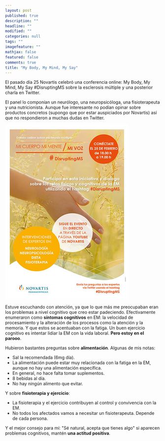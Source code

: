 ```yaml
---
layout: post
published: true
description: ""
headline: ""
modified: ""
categories: null
tags: ""
imagefeature: ""
mathjax: false
featured: false
comments: true
title: "My Body, My Mind, My Say"
---
```


El pasado día 25 Novartis celebró una conferencia online: My Body, My Mind, My Say #‎DisruptingMS‬ sobre la esclerosis múltiple y una posterior charla en Twitter.

El panel lo componían un neurólogo, una neuropsicóloga, una fisioterapeuta y una nutricionista. Aunque fue interesante no podían opinar sobre productos concretos (supongo que por estar auspiciados por Novartis) así que no respondieron a muchas dudas en Twitter.

<div class="text-align-center">

![Cartel My Body, My Mind, My Say](/images/disrupting.jpg)

</div>

Estuve escuchando con atención, ya que lo que más me preocupaban eran los problemas a nivel cognitivo que creo estar padeciendo. Efectivamente enumeraron como **síntomas cognitivos** en ‪EM‬: la velocidad de procesamiento y la alteración de los procesos como la atención y la memoria. Y que estos se acentuaban con la fatiga.
Un buen ejercicio cognitivo es intentar lidiar la EM con la vida laboral. **Pero estoy en el parooo**.

Hubieron bastantes preguntas sobre **alimentación**. Algunas de mis notas:
- Sal la recomendada (6mg día).
- La alimentación puede estar muy relacionada con la fatiga en la EM, aunque no hay una alimentación específica.
- En general, no hace falta tomar suplementos.
- 8 bebidas al día.
- No hay ningún alimento que evitar. 


Y sobre **fisioterapia y ejercicio**:
- La fisioterapia y el ejercicio contribuyen al control y convivencia con la EM. 
- No todos los afectados vamos a necesitar un fisioterapeuta. Depende de cada persona.


Y el mejor consejo para mí: "Sé natural, acepta que tienes algo" si aparecen problemas cognitivos, mantén **una actitud positiva**.
